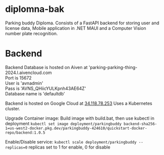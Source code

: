 # diplomna-bak
Parking buddy Diploma.
Consists of a FastAPI backend for storing user and license data, Mobile application in .NET MAUI and a Computer Vision number plate recognition.

# Backend
Backend Database is hosted on Aiven at 'parking-parking-thing-2024.l.aivencloud.com\
Port is 15672\
User is 'avnadmin'\
Pass is 'AVNS_QHiicYULKpnh43AE64Z'\
Database name is 'defaultdb'

Backend is hosted on Google Cloud at [34.118.78.253](http://34.118.78.253/)
Uses a Kubernetes cluster.

Upgrade Container image:
Build image with build.bat, then use kubectl in deployment
```kubectl set image deployment/parkingbuddy backend-sha256-1=us-west2-docker.pkg.dev/parkingbuddy-424610/quickstart-docker-repo/backend:1.0.5```

Enable/Disable service:
```kubectl scale deployment/parkingbuddy --replicas=0```
replicas set to 1 for enable, 0 for disable
